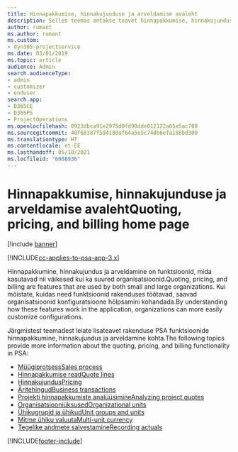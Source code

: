 ```yaml
---
title: Hinnapakkumise, hinnakujunduse ja arveldamise avaleht
description: Selles teemas antakse teavet hinnapakkumise, hinnakujunduse ja arveldamise kohta.
author: rumant
ms.author: rumant
ms.custom:
- dyn365-projectservice
ms.date: 03/01/2019
ms.topic: article
audience: Admin
search.audienceType:
- admin
- customizer
- enduser
search.app:
- D365CE
- D365PS
- ProjectOperations
ms.openlocfilehash: 0923dbca91e2975d0fd90dde012122a85e5ac700
ms.sourcegitcommit: 40f68387f594180af64a5e5c748b6efa188bd300
ms.translationtype: HT
ms.contentlocale: et-EE
ms.lasthandoff: 05/10/2021
ms.locfileid: "6008936"
---
```

# <a name="quoting-pricing-and-billing-home-page"></a><span data-ttu-id="66621-103">Hinnapakkumise, hinnakujunduse ja arveldamise avaleht</span><span class="sxs-lookup"><span data-stu-id="66621-103">Quoting, pricing, and billing home page</span></span>

[!include [banner](../includes/psa-now-project-operations.md)]

[!INCLUDE[cc-applies-to-psa-app-3.x](../includes/cc-applies-to-psa-app-3x.md)]

<span data-ttu-id="66621-104">Hinnapakkumine, hinnakujundus ja arveldamine on funktsioonid, mida kasutavad nii väikesed kui ka suured organisatsioonid.</span><span class="sxs-lookup"><span data-stu-id="66621-104">Quoting, pricing, and billing are features that are used by both small and large organizations.</span></span> <span data-ttu-id="66621-105">Kui mõistate, kuidas need funktsioonid rakenduses töötavad, saavad organisatsioonid konfiguratsioone hõlpsamini kohandada.</span><span class="sxs-lookup"><span data-stu-id="66621-105">By understanding how these features work in the application, organizations can more easily customize configurations.</span></span>

<span data-ttu-id="66621-106">Järgmistest teemadest leiate lisateavet rakenduse PSA funktsioonide hinnapakkumine, hinnakujundus ja arveldamine kohta.</span><span class="sxs-lookup"><span data-stu-id="66621-106">The following topics provide more information about the quoting, pricing, and billing functionality in PSA:</span></span>

- [<span data-ttu-id="66621-107">Müügiprotsess</span><span class="sxs-lookup"><span data-stu-id="66621-107">Sales process</span></span>](basic-sales-process.md)
- [<span data-ttu-id="66621-108">Hinnapakkumise read</span><span class="sxs-lookup"><span data-stu-id="66621-108">Quote lines</span></span>](basic-quote-lines.md)
- [<span data-ttu-id="66621-109">Hinnakujundus</span><span class="sxs-lookup"><span data-stu-id="66621-109">Pricing</span></span>](basic-pricing.md)
- [<span data-ttu-id="66621-110">Äritehingud</span><span class="sxs-lookup"><span data-stu-id="66621-110">Business transactions</span></span>](basic-business-transactions.md)
- [<span data-ttu-id="66621-111">Projekti hinnapakkumiste analüüsimine</span><span class="sxs-lookup"><span data-stu-id="66621-111">Analyzing project quotes</span></span>](basic-analyzing-quotes.md)
- [<span data-ttu-id="66621-112">Organisatsiooniüksused</span><span class="sxs-lookup"><span data-stu-id="66621-112">Organizational units</span></span>](advanced-organizational.md)
- [<span data-ttu-id="66621-113">Ühikugrupid ja ühikud</span><span class="sxs-lookup"><span data-stu-id="66621-113">Unit groups and units</span></span>](advanced-units.md)
- [<span data-ttu-id="66621-114">Mitme ühiku valuuta</span><span class="sxs-lookup"><span data-stu-id="66621-114">Multi-unit currency</span></span>](advanced-currency.md)
- [<span data-ttu-id="66621-115">Tegelike andmete salvestamine</span><span class="sxs-lookup"><span data-stu-id="66621-115">Recording actuals</span></span>](advanced-actuals.md)


[!INCLUDE[footer-include](../includes/footer-banner.md)]